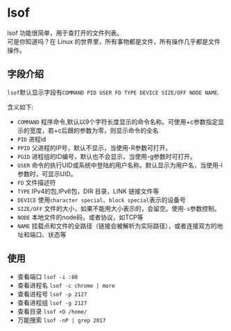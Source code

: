 # lsof

lsof 功能很简单，用于查打开的文件列表。  
可是你知道吗？在 Linux 的世界里，所有事物都是文件，所有操作几乎都是文件操作。  


## 字段介绍


`lsof`默认显示字段有`COMMAND PID USER FD TYPE DEVICE SIZE/OFF NODE NAME`.  

含义如下:  

* `COMMAND` 程序命令,默认以9个字符长度显示的命令名称。可使用+c参数指定显示的宽度，若+c后跟的参数为零，则显示命令的全名  
* `PID` 进程id  
* `PPID` 父进程的IP号，默认不显示，当使用-R参数可打开。  
* `PGID` 进程组的ID编号，默认也不会显示，当使用-g参数时可打开。  
* `USER` 命令的执行UID或系统中登陆的用户名称。默认显示为用户名，当使用-l参数时，可显示UID。  
* `FD` 文件描述符  
* `TYPE` IPv4的包,IPv6包，DIR 目录，LINK 链接文件等  
* `DEVICE` 使用`character special`、`block special`表示的设备号  
* `SIZE/OFF` 文件的大小，如果不能用大小表示的，会留空。使用`-s`参数控制。  
* `NODE` 本地文件的node码，或者协议，如TCP等  
* `NAME` 挂载点和文件的全路径（链接会被解析为实际路径），或者连接双方的地址和端口、状态等  



## 使用  

* 查看端口 `lsof -i :80`  
* 查看进程名 `lsof -c chrome | more`   
* 查看进程号 `lsof -p 2127`  
* 查看进程组 `lsof -g 2127`  
* 查看目录 `lsof +D /home/`  
* 万能搜索 `lsof -nP | grep 2017`  




